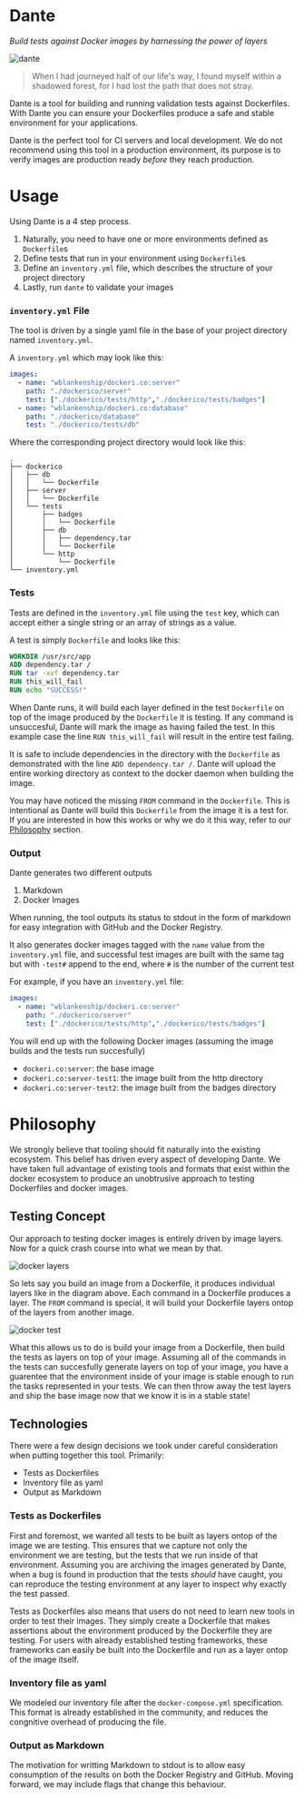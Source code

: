 Dante
===
_Build tests against Docker images by harnessing the power of layers_

![dante](/docs/dante1.jpg)

> When I had journeyed half of our life's way,
> I found myself within a shadowed forest,
> for I had lost the path that does not stray.

Dante is a tool for building and running validation tests against Dockerfiles. With Dante you can ensure your Dockerfiles produce a safe and stable environment for your applications.

Dante is the perfect tool for CI servers and local development. We do not recommend using this tool in a production environment, its purpose is to verify images are production ready _before_ they reach production.

# Usage

Using Dante is a 4 step process.

1. Naturally, you need to have one or more environments defined as `Dockerfile`s
2. Define tests that run in your environment using `Dockerfile`s
3. Define an `inventory.yml` file, which describes the structure of your project directory
4. Lastly, run `dante` to validate your images

### `inventory.yml` File

The tool is driven by a single yaml file in the base of your project directory named `inventory.yml`.

A `inventory.yml` which may look like this:

```yaml
images:
  - name: "wblankenship/dockeri.co:server"
    path: "./dockerico/server"
    test: ["./dockerico/tests/http","./dockerico/tests/badges"]
  - name: "wblankenship/dockeri.co:database"
    path: "./dockerico/database"
    test: "./dockerico/tests/db"
```

Where the corresponding project directory would look like this:

```text
.
├── dockerico
│   ├── db
│   │   └── Dockerfile
│   ├── server
│   │   └── Dockerfile
│   └── tests
│       ├── badges
│       │   └── Dockerfile
│       ├── db
│       │   ├── dependency.tar
│       │   └── Dockerfile
│       └── http
│           └── Dockerfile
└── inventory.yml
```

### Tests

Tests are defined in the `inventory.yml` file using the `test` key, which can accept either a single string or an array of strings as a value.

A test is simply `Dockerfile` and looks like this:

```Dockerfile
WORKDIR /usr/src/app
ADD dependency.tar /
RUN tar -xvf dependency.tar
RUN this_will_fail
RUN echo "SUCCESS!"
```

When Dante runs, it will build each layer defined in the test `Dockerfile` on top of the image produced by the `Dockerfile` it is testing. If any command is unsuccesful, Dante will mark the image as having failed the test. In this example case the line `RUN this_will_fail` will result in the entire test failing.

It is safe to include dependencies in the directory with the `Dockerfile` as demonstrated with the line `ADD dependency.tar /`. Dante will upload the entire working directory as context to the docker daemon when building the image.

You may have noticed the missing `FROM` command in the `Dockerfile`. This is intentional as Dante will build this `Dockerfile` from the image it is a test for. If you are interested in how this works or why we do it this way, refer to our [Philosophy](#philosophy) section.

### Output

Dante generates two different outputs

1. Markdown
2. Docker Images

When running, the tool outputs its status to stdout in the form of markdown for easy integration with GitHub and the Docker Registry.

It also generates docker images tagged with the `name` value from the `inventory.yml` file, and successful test images are built with the same tag but with `-test#` append to the end, where `#` is the number of the current test

For example, if you have an `inventory.yml` file:

```yaml
images:
  - name: "wblankenship/dockeri.co:server"
    path: "./dockerico/server"
    test: ["./dockerico/tests/http","./dockerico/tests/badges"]
```

You will end up with the following Docker images (assuming the image builds and the tests run succesfully)

* `dockeri.co:server`: the base image
* `dockeri.co:server-test1`: the image built from the http directory
* `dockeri.co:server-test2`: the image built from the badges directory


# Philosophy

We strongly believe that tooling should fit naturally into the existing ecosystem. This belief has driven every aspect of developing Dante. We have taken full advantage of existing tools and formats that exist within the docker ecosystem to produce an unobtrusive approach to testing Dockerfiles and docker images.

## Testing Concept

Our approach to testing docker images is entirely driven by image layers. Now for a quick crash course into what we mean by that.

![docker layers](/docs/layers_base.png)

So lets say you build an image from a Dockerfile, it produces individual layers like in the diagram above. Each command in a Dockerfile produces a layer. The `FROM` command is special, it will build your Dockerfile layers ontop of the layers from another image.

![docker test](/docs/layers_test.png)

What this allows us to do is build your image from a Dockerfile, then build the tests as layers on top of your image. Assuming all of the commands in the tests can succesfully generate layers on top of your image, you have a guarentee that the environment inside of your image is stable enough to run the tasks represented in your tests. We can then throw away the test layers and ship the base image now that we know it is in a stable state!

## Technologies

There were a few design decisions we took under careful consideration when putting together this tool. Primarily:

* Tests as Dockerfiles
* Inventory file as yaml
* Output as Markdown

### Tests as Dockerfiles

First and foremost, we wanted all tests to be built as layers ontop of the image we are testing. This ensures that we capture not only the environment we are testing, but the tests that we run inside of that environment. Assuming you are archiving the images generated by Dante, when a bug is found in production that the tests _should_ have caught, you can reproduce the testing environment at any layer to inspect why exactly the test passed.

Tests as Dockerfiles also means that users do not need to learn new tools in order to test their images. They simply create a Dockerfile that makes assertions about the environment produced by the Dockerfile they are testing. For users with already established testing frameworks, these frameworks can easily be built into the Dockerfile and run as a layer ontop of the image itself.

### Inventory file as yaml

We modeled our inventory file after the `docker-compose.yml` specification. This format is already established in the community, and reduces the congnitive overhead of producing the file.

### Output as Markdown

The motivation for writting Markdown to stdout is to allow easy consumption of the results on both the Docker Registry and GitHub. Moving forward, we may include flags that change this behaviour.
